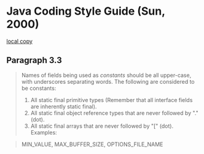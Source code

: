 Java Coding Style Guide (Sun, 2000)
===================================
[local copy](Java-Coding-Style-by-Achut-Reddy.pdf)

Paragraph 3.3
-------------

> Names of fields being used as *constants* should be all upper-case, with underscores separating words. 
> The following are considered to be constants:
>
> 1. All static final primitive types (Remember that all interface fields are inherently static final).
> 2. All static final object reference types that are never followed by "." (dot).
> 3. All static final arrays that are never followed by "[" (dot).
> Examples:

> MIN_VALUE, MAX_BUFFER_SIZE, OPTIONS_FILE_NAME
